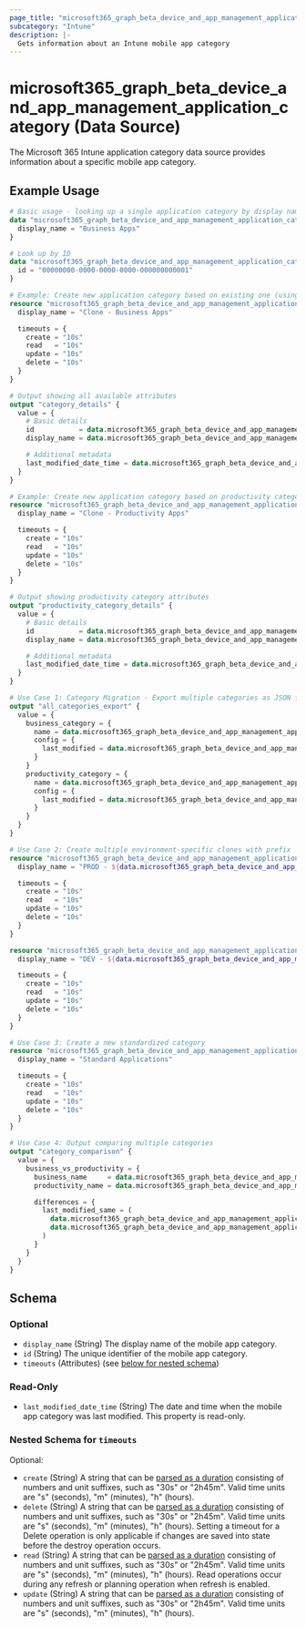 ```yaml
---
page_title: "microsoft365_graph_beta_device_and_app_management_application_category Data Source - terraform-provider-microsoft365"
subcategory: "Intune"
description: |-
  Gets information about an Intune mobile app category
---
```


# microsoft365_graph_beta_device_and_app_management_application_category (Data Source)

The Microsoft 365 Intune application category data source provides information about a specific mobile app category.

## Example Usage

```terraform
# Basic usage - looking up a single application category by display name
data "microsoft365_graph_beta_device_and_app_management_application_category" "by_name" {
  display_name = "Business Apps"
}

# Look up by ID
data "microsoft365_graph_beta_device_and_app_management_application_category" "productivity_category" {
  id = "00000000-0000-0000-0000-000000000001"
}

# Example: Create new application category based on existing one (using name lookup)
resource "microsoft365_graph_beta_device_and_app_management_application_category" "clone_business" {
  display_name = "Clone - Business Apps"

  timeouts = {
    create = "10s"
    read   = "10s"
    update = "10s"
    delete = "10s"
  }
}

# Output showing all available attributes
output "category_details" {
  value = {
    # Basic details
    id           = data.microsoft365_graph_beta_device_and_app_management_application_category.by_name.id
    display_name = data.microsoft365_graph_beta_device_and_app_management_application_category.by_name.display_name

    # Additional metadata
    last_modified_date_time = data.microsoft365_graph_beta_device_and_app_management_application_category.by_name.last_modified_date_time
  }
}

# Example: Create new application category based on productivity category (using ID lookup)
resource "microsoft365_graph_beta_device_and_app_management_application_category" "clone_productivity" {
  display_name = "Clone - Productivity Apps"

  timeouts = {
    create = "10s"
    read   = "10s"
    update = "10s"
    delete = "10s"
  }
}

# Output showing productivity category attributes
output "productivity_category_details" {
  value = {
    # Basic details
    id           = data.microsoft365_graph_beta_device_and_app_management_application_category.productivity_category.id
    display_name = data.microsoft365_graph_beta_device_and_app_management_application_category.productivity_category.display_name

    # Additional metadata
    last_modified_date_time = data.microsoft365_graph_beta_device_and_app_management_application_category.productivity_category.last_modified_date_time
  }
}

# Use Case 1: Category Migration - Export multiple categories as JSON for documentation/migration
output "all_categories_export" {
  value = {
    business_category = {
      name = data.microsoft365_graph_beta_device_and_app_management_application_category.by_name.display_name
      config = {
        last_modified = data.microsoft365_graph_beta_device_and_app_management_application_category.by_name.last_modified_date_time
      }
    }
    productivity_category = {
      name = data.microsoft365_graph_beta_device_and_app_management_application_category.productivity_category.display_name
      config = {
        last_modified = data.microsoft365_graph_beta_device_and_app_management_application_category.productivity_category.last_modified_date_time
      }
    }
  }
}

# Use Case 2: Create multiple environment-specific clones with prefix
resource "microsoft365_graph_beta_device_and_app_management_application_category" "prod_clone" {
  display_name = "PROD - ${data.microsoft365_graph_beta_device_and_app_management_application_category.productivity_category.display_name}"

  timeouts = {
    create = "10s"
    read   = "10s"
    update = "10s"
    delete = "10s"
  }
}

resource "microsoft365_graph_beta_device_and_app_management_application_category" "dev_clone" {
  display_name = "DEV - ${data.microsoft365_graph_beta_device_and_app_management_application_category.productivity_category.display_name}"

  timeouts = {
    create = "10s"
    read   = "10s"
    update = "10s"
    delete = "10s"
  }
}

# Use Case 3: Create a new standardized category
resource "microsoft365_graph_beta_device_and_app_management_application_category" "standard_apps" {
  display_name = "Standard Applications"

  timeouts = {
    create = "10s"
    read   = "10s"
    update = "10s"
    delete = "10s"
  }
}

# Use Case 4: Output comparing multiple categories
output "category_comparison" {
  value = {
    business_vs_productivity = {
      business_name     = data.microsoft365_graph_beta_device_and_app_management_application_category.by_name.display_name
      productivity_name = data.microsoft365_graph_beta_device_and_app_management_application_category.productivity_category.display_name

      differences = {
        last_modified_same = (
          data.microsoft365_graph_beta_device_and_app_management_application_category.by_name.last_modified_date_time ==
          data.microsoft365_graph_beta_device_and_app_management_application_category.productivity_category.last_modified_date_time
        )
      }
    }
  }
}
```

<!-- schema generated by tfplugindocs -->
## Schema

### Optional

- `display_name` (String) The display name of the mobile app category.
- `id` (String) The unique identifier of the mobile app category.
- `timeouts` (Attributes) (see [below for nested schema](#nestedatt--timeouts))

### Read-Only

- `last_modified_date_time` (String) The date and time when the mobile app category was last modified. This property is read-only.

<a id="nestedatt--timeouts"></a>
### Nested Schema for `timeouts`

Optional:

- `create` (String) A string that can be [parsed as a duration](https://pkg.go.dev/time#ParseDuration) consisting of numbers and unit suffixes, such as "30s" or "2h45m". Valid time units are "s" (seconds), "m" (minutes), "h" (hours).
- `delete` (String) A string that can be [parsed as a duration](https://pkg.go.dev/time#ParseDuration) consisting of numbers and unit suffixes, such as "30s" or "2h45m". Valid time units are "s" (seconds), "m" (minutes), "h" (hours). Setting a timeout for a Delete operation is only applicable if changes are saved into state before the destroy operation occurs.
- `read` (String) A string that can be [parsed as a duration](https://pkg.go.dev/time#ParseDuration) consisting of numbers and unit suffixes, such as "30s" or "2h45m". Valid time units are "s" (seconds), "m" (minutes), "h" (hours). Read operations occur during any refresh or planning operation when refresh is enabled.
- `update` (String) A string that can be [parsed as a duration](https://pkg.go.dev/time#ParseDuration) consisting of numbers and unit suffixes, such as "30s" or "2h45m". Valid time units are "s" (seconds), "m" (minutes), "h" (hours).